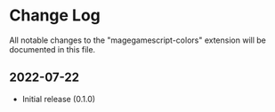 # Change Log

All notable changes to the "magegamescript-colors" extension will be documented in this file.

## 2022-07-22

- Initial release (0.1.0)